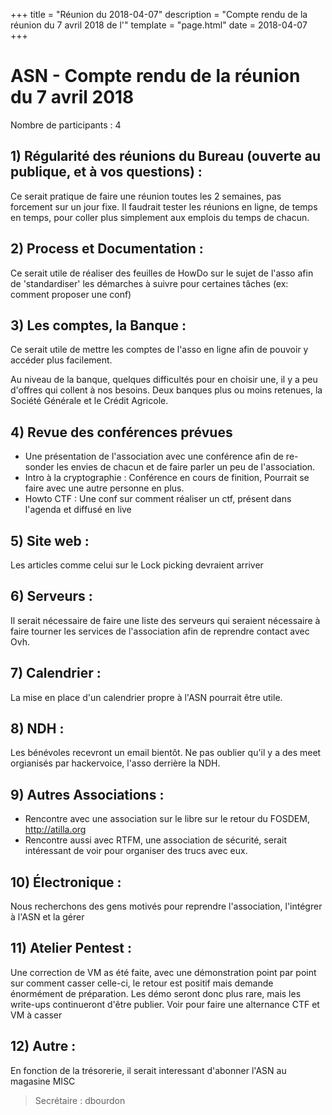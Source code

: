 +++ title = "Réunion du 2018-04-07" description = "Compte rendu de la réunion du 7 avril 2018 de l'" template = "page.html" date = 2018-04-07 +++

# ASN - Compte rendu de la réunion du 7 avril 2018

Nombre de participants : 4

## 1) Régularité des réunions du Bureau (ouverte au publique, et à vos questions) :

Ce serait pratique de faire une réunion toutes les 2 semaines, pas forcement sur un jour fixe. Il faudrait tester les réunions en ligne, de temps en temps, pour coller plus simplement aux emplois du temps de chacun.

## 2) Process et Documentation :

Ce serait utile de réaliser des feuilles de HowDo sur le sujet de l'asso afin de 'standardiser' les démarches à suivre pour certaines tâches (ex: comment proposer une conf)

## 3) Les comptes, la Banque :

Ce serait utile de mettre les comptes de l'asso en ligne afin de pouvoir y accéder plus facilement.

Au niveau de la banque, quelques difficultés pour en choisir une, il y a peu d'offres qui collent à nos besoins. Deux banques plus ou moins retenues, la Société Générale et le Crédit Agricole.

## 4) Revue des conférences prévues

- Une présentation de l'association avec une conférence afin de re-sonder les envies de chacun et de faire parler un peu de l'association.
- Intro à la cryptographie : Conférence en cours de finition, Pourrait se faire avec une autre personne en plus.
- Howto CTF : Une conf sur comment réaliser un ctf, présent dans l'agenda et diffusé en live

## 5) Site web :

Les articles comme celui sur le Lock picking devraient arriver

## 6) Serveurs :

Il serait nécessaire de faire une liste des serveurs qui seraient nécessaire à faire tourner les services de l'association afin de reprendre contact avec Ovh.

## 7) Calendrier :

La mise en place d'un calendrier propre à l'ASN pourrait être utile.

## 8) NDH :

Les bénévoles recevront un email bientôt. Ne pas oublier qu'il y a des meet orgianisés par hackervoice, l'asso derrière la NDH.

## 9) Autres Associations :

- Rencontre avec une association sur le libre sur le retour du FOSDEM, http://atilla.org
- Rencontre aussi avec RTFM, une association de sécurité, serait intéressant de voir pour organiser des trucs avec eux.

## 10) Électronique :

Nous recherchons des gens motivés pour reprendre l'association, l'intégrer à l'ASN et la gérer

## 11) Atelier Pentest :

Une correction de VM as été faite, avec une démonstration point par point sur comment casser celle-ci, le retour est positif mais demande énormément de préparation. Les démo seront donc plus rare, mais les write-ups continueront d'être publier. Voir pour faire une alternance CTF et VM à casser

## 12) Autre :
En fonction de la trésorerie, il serait interessant d'abonner l'ASN au magasine MISC

> Secrétaire : dbourdon
